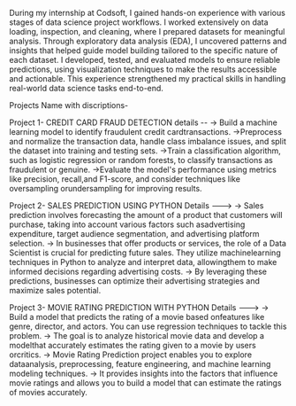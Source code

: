 During my internship at Codsoft, I gained hands-on experience with various stages of data science project workflows. 
I worked extensively on data loading, inspection, and cleaning, where I prepared datasets for meaningful analysis. 
Through exploratory data analysis (EDA), I uncovered patterns and insights that helped guide model building tailored to the specific nature of each dataset.
I developed, tested, and evaluated models to ensure reliable predictions, using visualization techniques to make the results accessible and actionable. 
This experience strengthened my practical skills in handling real-world data science tasks end-to-end.

Projects Name with discriptions-

Project 1- CREDIT CARD FRAUD DETECTION
details -- -> Build a machine learning model to identify fraudulent credit cardtransactions. 
           ->Preprocess and normalize the transaction data, handle class imbalance issues, and split the dataset into training and testing sets.
           ->Train a classification algorithm, such as logistic regression or random forests, to classify transactions as fraudulent or genuine.
           ->Evaluate the model's performance using metrics like precision, recall,and F1-score, and consider techniques like oversampling orundersampling for improving results.


Project 2- SALES PREDICTION USING PYTHON
Details --->   -> Sales prediction involves forecasting the amount of a product that customers will purchase, taking into account various factors such asadvertising expenditure, target audience segmentation, and
                  advertising platform selection.
               -> In businesses that offer products or services, the role of a Data Scientist is crucial for predicting future sales. They utilize machinelearning techniques in Python to analyze and interpret data, 
                  allowingthem to make informed decisions regarding advertising costs. 
               -> By leveraging these predictions, businesses can optimize their advertising strategies and maximize sales potential.


Project 3- MOVIE RATING PREDICTION WITH PYTHON
Details --->   -> Build a model that predicts the rating of a movie based onfeatures like genre, director, and actors. You can use regression techniques to tackle this problem.
               -> The goal is to analyze historical movie data and develop a modelthat accurately estimates the rating given to a movie by users orcritics.
               -> Movie Rating Prediction project enables you to explore dataanalysis, preprocessing, feature engineering, and machine learning modeling techniques. 
               -> It provides insights into the factors that influence movie ratings and allows you to build a model that can estimate the ratings of movies accurately.
         
